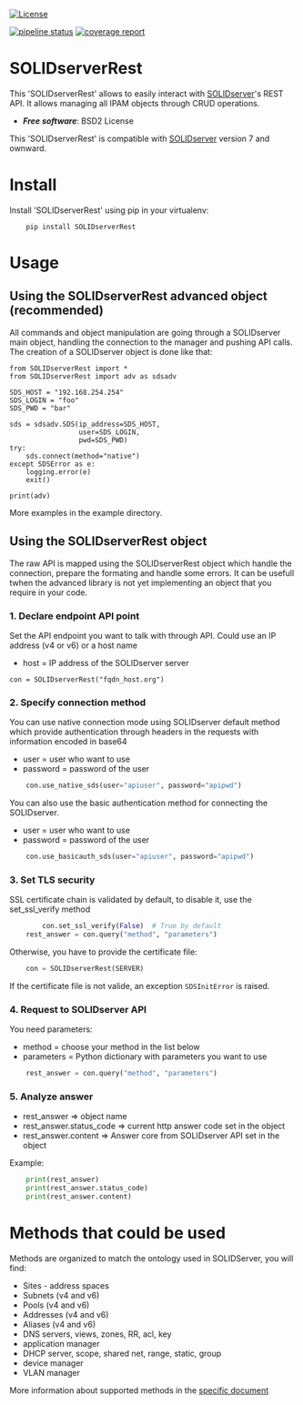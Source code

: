 [![License](https://img.shields.io/badge/License-BSD%202--Clause-blue.svg)](https://opensource.org/licenses/BSD-2-Clause)

[![pipeline status](https://gitlab.com/efficientip/solidserverrest/badges/master/pipeline.svg)](https://gitlab.com/efficientip/solidserverrest/commits/master)
[![coverage report](https://gitlab.com/efficientip/solidserverrest/badges/master/coverage.svg)](https://codecov.io/gl/efficientip/solidserverrest)

# SOLIDserverRest

This 'SOLIDserverRest' allows to easily interact with [SOLIDserver](https://www.efficientip.com/products/solidserver/)'s REST API.
It allows managing all IPAM objects through CRUD operations.

* ***Free software***: BSD2 License

This 'SOLIDserverRest' is compatible with [SOLIDserver](https://www.efficientip.com/products/solidserver/) version 7 and ownward.

# Install
Install 'SOLIDserverRest' using pip in your virtualenv:

```
	pip install SOLIDserverRest
```

# Usage

## Using the SOLIDserverRest advanced object (recommended)

All commands and object manipulation are going through a SOLIDserver main object, handling the connection to the manager and pushing API calls. The creation of a SOLIDserver object is done like that:
```
from SOLIDserverRest import *
from SOLIDserverRest import adv as sdsadv

SDS_HOST = "192.168.254.254"
SDS_LOGIN = "foo"
SDS_PWD = "bar"

sds = sdsadv.SDS(ip_address=SDS_HOST,
                 user=SDS_LOGIN,
                 pwd=SDS_PWD)
try:
    sds.connect(method="native")
except SDSError as e:
    logging.error(e)
    exit()

print(adv)

```

More examples in the example directory.

## Using the SOLIDserverRest object

The raw API is mapped using the SOLIDserverRest object which handle the connection, prepare the formating and handle some errors. It can be usefull twhen the advanced library is not yet implementing an object that you require in your code.

### 1. Declare endpoint API point
Set the API endpoint you want to talk with through API. Could use an IP address
(v4 or v6) or a host name
* host = IP address of the SOLIDserver server
```
con = SOLIDserverRest("fqdn_host.org")
```

### 2. Specify connection method
You can use native connection mode using SOLIDserver default method which provide
authentication through headers in the requests with information
encoded in base64

* user = user who want to use
* password = password of the user

```python
	con.use_native_sds(user="apiuser", password="apipwd")
```

You can also use the basic authentication method for connecting the SOLIDserver.

* user = user who want to use
* password = password of the user

```python
	con.use_basicauth_sds(user="apiuser", password="apipwd")
```

### 3. Set TLS security
SSL certificate chain is validated by default, to disable it, use the set_ssl_verify method

```python
        con.set_ssl_verify(False)  # True by default
	rest_answer = con.query("method", "parameters")
```

Otherwise, you have to provide the certificate file:
```python
    con = SOLIDserverRest(SERVER)
```
If the certificate file is not valide, an exception ```SDSInitError``` is raised.

### 4. Request to SOLIDserver API

You need parameters:
* method = choose your method in the list below
* parameters = Python dictionary with parameters you want to use

```python
	rest_answer = con.query("method", "parameters")
```

### 5. Analyze answer

* rest_answer => object name
* rest_answer.status_code => current http answer code set in the object
* rest_answer.content => Answer core from SOLIDserver API set in the object

Example:
```python
	print(rest_answer)
	print(rest_answer.status_code)
	print(rest_answer.content)
```

# Methods that could be used
Methods are organized to match the ontology used in SOLIDServer, you will find:
* Sites - address spaces
* Subnets (v4 and v6)
* Pools (v4 and v6)
* Addresses (v4 and v6)
* Aliases (v4 and v6)
* DNS servers, views, zones, RR, acl, key
* application manager
* DHCP server, scope, shared net, range, static, group
* device manager
* VLAN manager

More information about supported methods in the [specific document](docs/METHODS.md)
